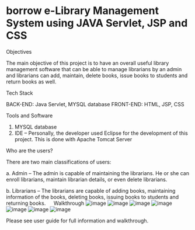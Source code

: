 # borrow e-Library Management System using JAVA Servlet, JSP and CSS

Objectives

The main objective of this project is to have an overall useful library management software that can be able to manage librarians by an admin and librarians can add, maintain, delete books, issue books to students and return books as well.

Tech Stack

BACK-END: Java Servlet, MYSQL database
FRONT-END: HTML, JSP, CSS

Tools and Software

1.	MYSQL database
2.	IDE – Personally, the developer used Eclipse for the development of this project. This is done with Apache Tomcat Server


Who are the users?

There are two main classifications of users:

a.	Admin – The admin is capable of maintaining the librarians. He or she can enroll librarians, maintain librarian details, or even delete librarians.

b.	Librarians – The librarians are capable of adding books, maintaining information of the books, deleting books, issuing books to students and returning books.
 
Walkthrough
![image](https://user-images.githubusercontent.com/102867575/161390628-cdece82b-3e64-4859-ba47-dc516bea3539.png)
![image](https://user-images.githubusercontent.com/102867575/161390639-652f42a6-eaa0-41b0-861a-c3ea12dba5e2.png)
![image](https://user-images.githubusercontent.com/102867575/161390643-f03b9ec1-63ae-4ac9-ac82-4ef0f97b6d9c.png)
![image](https://user-images.githubusercontent.com/102867575/161390655-1cf13b73-7a66-44a9-afd0-76db2693a5ad.png)
![image](https://user-images.githubusercontent.com/102867575/161390657-5539c969-e583-4be6-9789-52e46b0bf148.png)
![image](https://user-images.githubusercontent.com/102867575/161390647-bc5023be-46a4-43b7-ba6e-cc7ba7382eb0.png)
![image](https://user-images.githubusercontent.com/102867575/161390668-8842a928-3f72-4d9d-b3f9-806f0ea39bc8.png)

Please see user guide for full information and walkthrough.
